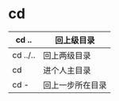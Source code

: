 # cd



| cd ..    | 回上级⽬录       |
| -------- | ---------------- |
| cd ../.. | 回上两级⽬录     |
| cd       | 进个⼈主⽬录     |
| cd -     | 回上⼀步所在⽬录 |
